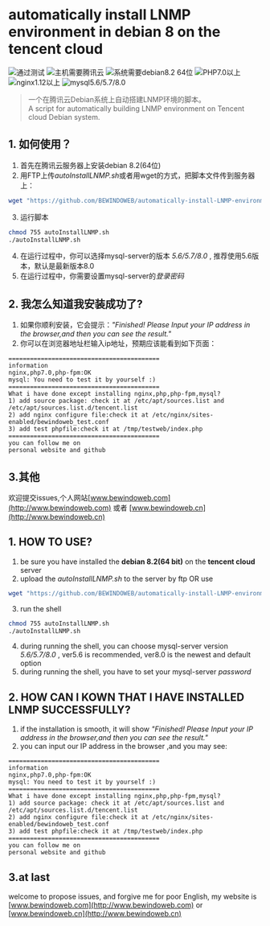 # automatically install LNMP environment in debian 8 on the tencent cloud
![通过测试](https://img.shields.io/badge/build-passing-green.svg)
![主机需要腾讯云](https://img.shields.io/badge/server-tencentcloud-orange.svg)
![系统需要debian8.2 64位](https://img.shields.io/badge/debian-8.2(64%20bit)-orange.svg)
![PHP7.0以上](https://img.shields.io/badge/php-%E2%89%A57.0-blue.svg)
![nginx1.12以上](https://img.shields.io/badge/nginx-%E2%89%A51.12-blue.svg)
![mysql5.6/5.7/8.0](https://img.shields.io/badge/mysql-5.6/5.7/8.0-blue.svg)
>一个在腾讯云Debian系统上自动搭建LNMP环境的脚本。<br>
>A script for automatically building LNMP environment on Tencent cloud Debian system.
## 1. 如何使用？
1) 首先在腾讯云服务器上安装debian 8.2(64位)
2) 用FTP上传*autoInstallLNMP.sh*或者用wget的方式，把脚本文件传到服务器上：
```sh
wget "https://github.com/BEWINDOWEB/automatically-install-LNMP-environment-in-debian-8-on-the-tencent-cloud.git"
```
3) 运行脚本
```sh
chmod 755 autoInstallLNMP.sh
./autoInstallLNMP.sh
```
4) 在运行过程中，你可以选择mysql-server的版本 *5.6/5.7/8.0* , 推荐使用5.6版本，默认是最新版本8.0
5) 在运行过程中，你需要设置mysql-server的*登录密码*

## 2. 我怎么知道我安装成功了?
1) 如果你顺利安装，它会提示：*"Finished! Please Input your IP address in the browser,and then you can see the result."*
2) 你可以在浏览器地址栏输入ip地址，预期应该能看到如下页面：
```
==========================================
information
nginx,php7.0,php-fpm:OK
mysql: You need to test it by yourself :)
==========================================
What i have done except installing nginx,php,php-fpm,mysql?
1) add source package: check it at /etc/apt/sources.list and /etc/apt/sources.list.d/tencent.list
2) add nginx configure file:check it at /etc/nginx/sites-enabled/bewindoweb_test.conf
3) add test phpfile:check it at /tmp/testweb/index.php
==========================================
you can follow me on
personal website and github
```
## 3.其他
欢迎提交issues,个人网站[www.bewindoweb.com](http://www.bewindoweb.com) 或者 [www.bewindoweb.cn](http://www.bewindoweb.cn)

		
## 1. HOW TO USE?
1) be sure you have installed the **debian 8.2(64 bit)** on the **tencent cloud** server
2) upload the *autoInstallLNMP.sh* to the server by ftp OR use 
```sh
wget "https://github.com/BEWINDOWEB/automatically-install-LNMP-environment-in-debian-8-on-the-tencent-cloud.git"
```
3) run the shell
```sh
chmod 755 autoInstallLNMP.sh
./autoInstallLNMP.sh
```
4) during running the shell, you can choose mysql-server version *5.6/5.7/8.0* , ver5.6 is recommended, ver8.0 is the newest and default option
5) during running the shell, you have to set your mysql-server *password*

## 2. HOW CAN I KOWN THAT I HAVE INSTALLED LNMP SUCCESSFULLY?
1) if the installation is smooth, it will show *"Finished! Please Input your IP address in the browser,and then you can see the result."*
2) you can input our IP address in the browser ,and you may see:
```
==========================================
information
nginx,php7.0,php-fpm:OK
mysql: You need to test it by yourself :)
==========================================
What i have done except installing nginx,php,php-fpm,mysql?
1) add source package: check it at /etc/apt/sources.list and /etc/apt/sources.list.d/tencent.list
2) add nginx configure file:check it at /etc/nginx/sites-enabled/bewindoweb_test.conf
3) add test phpfile:check it at /tmp/testweb/index.php
==========================================
you can follow me on
personal website and github
```
## 3.at last
welcome to propose issues, and forgive me for poor English, my website is [www.bewindoweb.com](http://www.bewindoweb.com) or [www.bewindoweb.cn](http://www.bewindoweb.cn)
